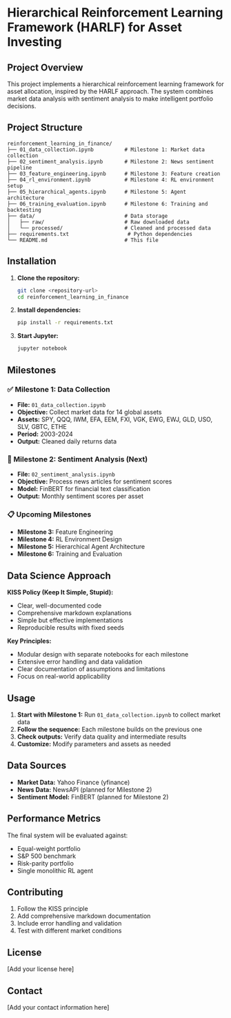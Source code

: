 # Hierarchical Reinforcement Learning Framework (HARLF) for Asset Investing

## Project Overview

This project implements a hierarchical reinforcement learning framework for asset allocation, inspired by the HARLF approach. The system combines market data analysis with sentiment analysis to make intelligent portfolio decisions.

## Project Structure

```
reinforcement_learning_in_finance/
├── 01_data_collection.ipynb          # Milestone 1: Market data collection
├── 02_sentiment_analysis.ipynb       # Milestone 2: News sentiment pipeline
├── 03_feature_engineering.ipynb      # Milestone 3: Feature creation
├── 04_rl_environment.ipynb           # Milestone 4: RL environment setup
├── 05_hierarchical_agents.ipynb      # Milestone 5: Agent architecture
├── 06_training_evaluation.ipynb      # Milestone 6: Training and backtesting
├── data/                             # Data storage
│   ├── raw/                          # Raw downloaded data
│   └── processed/                    # Cleaned and processed data
├── requirements.txt                   # Python dependencies
└── README.md                         # This file
```

## Installation

1. **Clone the repository:**
   ```bash
   git clone <repository-url>
   cd reinforcement_learning_in_finance
   ```

2. **Install dependencies:**
   ```bash
   pip install -r requirements.txt
   ```

3. **Start Jupyter:**
   ```bash
   jupyter notebook
   ```

## Milestones

### ✅ Milestone 1: Data Collection
- **File:** `01_data_collection.ipynb`
- **Objective:** Collect market data for 14 global assets
- **Assets:** SPY, QQQ, IWM, EFA, EEM, FXI, VGK, EWG, EWJ, GLD, USO, SLV, GBTC, ETHE
- **Period:** 2003-2024
- **Output:** Cleaned daily returns data

### 🔄 Milestone 2: Sentiment Analysis (Next)
- **File:** `02_sentiment_analysis.ipynb`
- **Objective:** Process news articles for sentiment scores
- **Model:** FinBERT for financial text classification
- **Output:** Monthly sentiment scores per asset

### 📋 Upcoming Milestones
- **Milestone 3:** Feature Engineering
- **Milestone 4:** RL Environment Design
- **Milestone 5:** Hierarchical Agent Architecture
- **Milestone 6:** Training and Evaluation

## Data Science Approach

**KISS Policy (Keep It Simple, Stupid):**
- Clear, well-documented code
- Comprehensive markdown explanations
- Simple but effective implementations
- Reproducible results with fixed seeds

**Key Principles:**
- Modular design with separate notebooks for each milestone
- Extensive error handling and data validation
- Clear documentation of assumptions and limitations
- Focus on real-world applicability

## Usage

1. **Start with Milestone 1:** Run `01_data_collection.ipynb` to collect market data
2. **Follow the sequence:** Each milestone builds on the previous one
3. **Check outputs:** Verify data quality and intermediate results
4. **Customize:** Modify parameters and assets as needed

## Data Sources

- **Market Data:** Yahoo Finance (yfinance)
- **News Data:** NewsAPI (planned for Milestone 2)
- **Sentiment Model:** FinBERT (planned for Milestone 2)

## Performance Metrics

The final system will be evaluated against:
- Equal-weight portfolio
- S&P 500 benchmark
- Risk-parity portfolio
- Single monolithic RL agent

## Contributing

1. Follow the KISS principle
2. Add comprehensive markdown documentation
3. Include error handling and validation
4. Test with different market conditions

## License

[Add your license here]

## Contact

[Add your contact information here] 